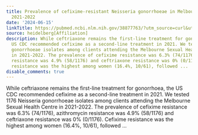 ```yaml
---
title: Prevalence of cefixime-resistant Neisseria gonorrhoeae in Melbourne, Australia,
  2021-2022
date: '2024-06-15'
linkTitle: https://pubmed.ncbi.nlm.nih.gov/38877763/?utm_source=curl&utm_medium=rss&utm_campaign=pubmed-2&utm_content=1FakS-2QOkCT8HsMOQP1bCRQ4YzyumYOmxmF0moLsQ3dFB1E9V&fc=20220326224207&ff=20240616180959&v=2.18.0.post9+e462414
source: heidelberg[Affiliation]
description: While ceftriaxone remains the first-line treatment for gonorrhoea, the
  US CDC recommended cefixime as a second-line treatment in 2021. We tested 1176 Neisseria
  gonorrhoeae isolates among clients attending the Melbourne Sexual Health Centre
  in 2021-2022. The prevalence of cefixime resistance was 6.3% (74/1176), azithromycin
  resistance was 4.9% (58/1176) and ceftriaxone resistance was 0% (0/1176). Cefixime
  resistance was the highest among women (16.4%, 10/61), followed ...
disable_comments: true
---
```

While ceftriaxone remains the first-line treatment for gonorrhoea, the US CDC recommended cefixime as a second-line treatment in 2021. We tested 1176 Neisseria gonorrhoeae isolates among clients attending the Melbourne Sexual Health Centre in 2021-2022. The prevalence of cefixime resistance was 6.3% (74/1176), azithromycin resistance was 4.9% (58/1176) and ceftriaxone resistance was 0% (0/1176). Cefixime resistance was the highest among women (16.4%, 10/61), followed ...